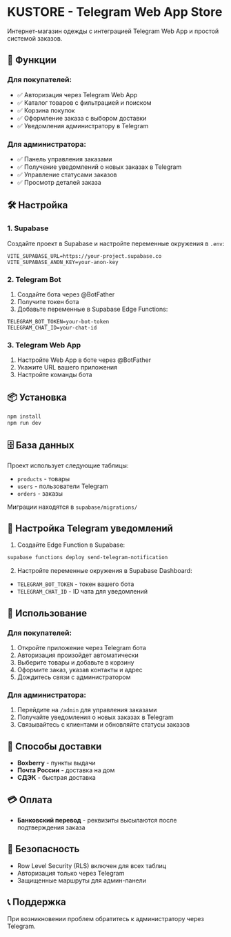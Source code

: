 # KUSTORE - Telegram Web App Store

Интернет-магазин одежды с интеграцией Telegram Web App и простой системой заказов.

## 🚀 Функции

### Для покупателей:
- ✅ Авторизация через Telegram Web App
- ✅ Каталог товаров с фильтрацией и поиском
- ✅ Корзина покупок
- ✅ Оформление заказа с выбором доставки
- ✅ Уведомления администратору в Telegram

### Для администратора:
- ✅ Панель управления заказами
- ✅ Получение уведомлений о новых заказах в Telegram
- ✅ Управление статусами заказов
- ✅ Просмотр деталей заказа

## 🛠 Настройка

### 1. Supabase
Создайте проект в Supabase и настройте переменные окружения в `.env`:
```
VITE_SUPABASE_URL=https://your-project.supabase.co
VITE_SUPABASE_ANON_KEY=your-anon-key
```

### 2. Telegram Bot
1. Создайте бота через @BotFather
2. Получите токен бота
3. Добавьте переменные в Supabase Edge Functions:
```
TELEGRAM_BOT_TOKEN=your-bot-token
TELEGRAM_CHAT_ID=your-chat-id
```

### 3. Telegram Web App
1. Настройте Web App в боте через @BotFather
2. Укажите URL вашего приложения
3. Настройте команды бота

## 📦 Установка

```bash
npm install
npm run dev
```

## 🗄 База данных

Проект использует следующие таблицы:
- `products` - товары
- `users` - пользователи Telegram
- `orders` - заказы

Миграции находятся в `supabase/migrations/`

## 🔧 Настройка Telegram уведомлений

1. Создайте Edge Function в Supabase:
```bash
supabase functions deploy send-telegram-notification
```

2. Настройте переменные окружения в Supabase Dashboard:
- `TELEGRAM_BOT_TOKEN` - токен вашего бота
- `TELEGRAM_CHAT_ID` - ID чата для уведомлений

## 📱 Использование

### Для покупателей:
1. Откройте приложение через Telegram бота
2. Авторизация произойдет автоматически
3. Выберите товары и добавьте в корзину
4. Оформите заказ, указав контакты и адрес
5. Дождитесь связи с администратором

### Для администратора:
1. Перейдите на `/admin` для управления заказами
2. Получайте уведомления о новых заказах в Telegram
3. Связывайтесь с клиентами и обновляйте статусы заказов

## 🎯 Способы доставки

- **Boxberry** - пункты выдачи
- **Почта России** - доставка на дом  
- **СДЭК** - быстрая доставка

## 💳 Оплата

- **Банковский перевод** - реквизиты высылаются после подтверждения заказа

## 🔐 Безопасность

- Row Level Security (RLS) включен для всех таблиц
- Авторизация только через Telegram
- Защищенные маршруты для админ-панели

## 📞 Поддержка

При возникновении проблем обратитесь к администратору через Telegram.